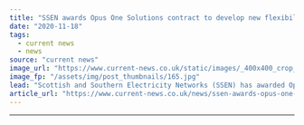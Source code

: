 ```yaml
---
title: "SSEN awards Opus One Solutions contract to develop new flexibility market solutions"
date: "2020-11-18"
tags: 
  - current news
  - news
source: "current news"
image_url: "https://www.current-news.co.uk/static/images/_400x400_crop_center-center/Oxford-houses-TRANSITION-Project-Credit-SSEN.jpg"
image_fp: "/assets/img/post_thumbnails/165.jpg"
lead: "​Scottish and Southern Electricity Networks (SSEN) has awarded Opus One Solutions a contract to develop and deploy solutions to test different flexibility market models."
article_url: "https://www.current-news.co.uk/news/ssen-awards-opus-one-solutions-contract-to-develop-new-flexibility-market-solutions?utm_source=rss-feeds&utm_medium=rss&utm_campaign=rss"
---
```


---
